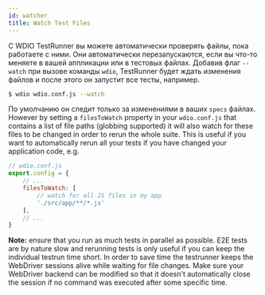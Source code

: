 ```yaml
---
id: watcher
title: Watch Test Files
---
```

С WDIO TestRunner вы можете автоматически проверять файлы, пока работаете с ними. Они автоматически перезапускаются, если вы что-то меняете в вашей аппликации или в тестовых файлах. Добавив флаг `--watch` при вызове команды `wdio`, TestRunner будет ждать изменения файлов и после этого он запустит все тесты, например.

```sh
$ wdio wdio.conf.js --watch
```

По умолчанию он следит только за изменениями в ваших `specs` файлах. However by setting a `filesToWatch` property in your `wdio.conf.js` that contains a list of file paths (globbing supported) it will also watch for these files to be changed in order to rerun the whole suite. This is useful if you want to automatically rerun all your tests if you have changed your application code, e.g.

```js
// wdio.conf.js
export.config = {
    // ...
    filesToWatch: [
        // watch for all JS files in my app
        './src/app/**/*.js'
    ],
    // ...
}
```

**Note:** ensure that you run as much tests in parallel as possible. E2E tests are by nature slow and rerunning tests is only useful if you can keep the individual testrun time short. In order to save time the testrunner keeps the WebDriver sessions alive while waiting for file changes. Make sure your WebDriver backend can be modified so that it doesn't automatically close the session if no command was executed after some specific time.